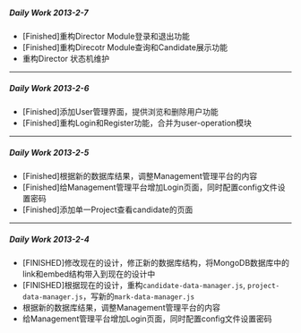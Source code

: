 ##### Daily Work 2013-2-7

+ [Finished]重构Director Module登录和退出功能
+ [Finished]重构Direcotr Module查询和Candidate展示功能
+ 重构Director 状态机维护

***************************

##### Daily Work 2013-2-6

+ [Finished]添加User管理界面，提供浏览和删除用户功能
+ [Finished]重构Login和Register功能，合并为user-operation模块

***************************

##### Daily Work 2013-2-5

+ [Finished]根据新的数据库结果，调整Management管理平台的内容
+ [Finished]给Management管理平台增加Login页面，同时配置config文件设置密码
+ [Finished]添加单一Project查看candidate的页面

***************************

##### Daily Work 2013-2-4

+ [FINISHED]修改现在的设计，修正新的数据库结构，将MongoDB数据库中的link和embed结构带入到现在的设计中
+ [FINISHED]根据现在的设计，重构`candidate-data-manager.js`, `project-data-manager.js`，写新的`mark-data-manager.js`
+ 根据新的数据库结果，调整Management管理平台的内容
+ 给Management管理平台增加Login页面，同时配置config文件设置密码
